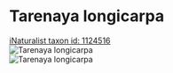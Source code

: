 
Tarenaya longicarpa
===================
  
[iNaturalist taxon id: 1124516](https://www.inaturalist.org/taxa/1124516)  
![Tarenaya longicarpa](https://inaturalist-open-data.s3.amazonaws.com/photos/176801224/medium.jpg)  
![Tarenaya longicarpa](https://inaturalist-open-data.s3.amazonaws.com/photos/176612645/medium.jpg)